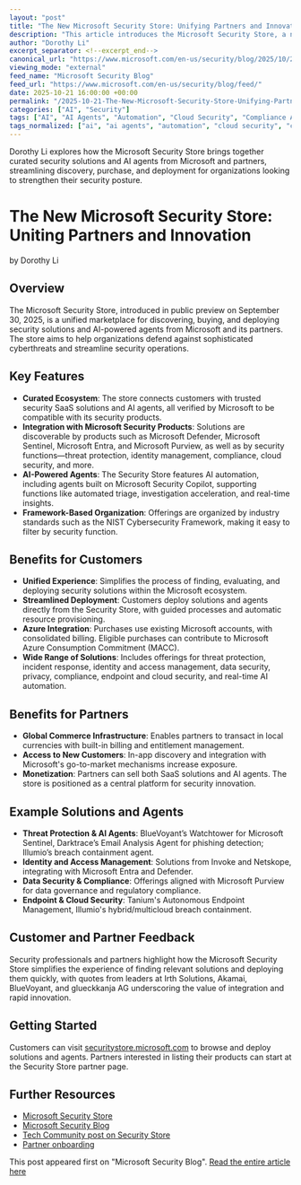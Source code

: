 ```yaml
---
layout: "post"
title: "The New Microsoft Security Store: Unifying Partners and Innovation for Stronger Security"
description: "This article introduces the Microsoft Security Store, a newly launched unified marketplace where organizations can discover, purchase, and deploy trusted security solutions and AI-powered agents verified to work with Microsoft Security products. The store features offerings from Microsoft and leading partners, covering threat protection, identity management, compliance, AI-driven security automation, and more. Both customers and partners benefit from streamlined discovery, deployment, and monetization within a single, security-centric experience integrated with Microsoft Azure billing and ecosystem."
author: "Dorothy Li"
excerpt_separator: <!--excerpt_end-->
canonical_url: "https://www.microsoft.com/en-us/security/blog/2025/10/21/the-new-microsoft-security-store-unites-partners-and-innovation/"
viewing_mode: "external"
feed_name: "Microsoft Security Blog"
feed_url: "https://www.microsoft.com/en-us/security/blog/feed/"
date: 2025-10-21 16:00:00 +00:00
permalink: "/2025-10-21-The-New-Microsoft-Security-Store-Unifying-Partners-and-Innovation-for-Stronger-Security.html"
categories: ["AI", "Security"]
tags: ["AI", "AI Agents", "Automation", "Cloud Security", "Compliance Automation", "Endpoint Security", "Identity Management", "Microsoft Defender", "Microsoft Entra", "Microsoft Purview", "Microsoft Security Store", "Microsoft Sentinel", "News", "SaaS Solutions", "Security", "Security Copilot", "Security Marketplace", "Threat Protection", "Zero Trust"]
tags_normalized: ["ai", "ai agents", "automation", "cloud security", "compliance automation", "endpoint security", "identity management", "microsoft defender", "microsoft entra", "microsoft purview", "microsoft security store", "microsoft sentinel", "news", "saas solutions", "security", "security copilot", "security marketplace", "threat protection", "zero trust"]
---
```


Dorothy Li explores how the Microsoft Security Store brings together curated security solutions and AI agents from Microsoft and partners, streamlining discovery, purchase, and deployment for organizations looking to strengthen their security posture.<!--excerpt_end-->

# The New Microsoft Security Store: Uniting Partners and Innovation

by Dorothy Li

## Overview

The Microsoft Security Store, introduced in public preview on September 30, 2025, is a unified marketplace for discovering, buying, and deploying security solutions and AI-powered agents from Microsoft and its partners. The store aims to help organizations defend against sophisticated cyberthreats and streamline security operations.

## Key Features

- **Curated Ecosystem**: The store connects customers with trusted security SaaS solutions and AI agents, all verified by Microsoft to be compatible with its security products.
- **Integration with Microsoft Security Products**: Solutions are discoverable by products such as Microsoft Defender, Microsoft Sentinel, Microsoft Entra, and Microsoft Purview, as well as by security functions—threat protection, identity management, compliance, cloud security, and more.
- **AI-Powered Agents**: The Security Store features AI automation, including agents built on Microsoft Security Copilot, supporting functions like automated triage, investigation acceleration, and real-time insights.
- **Framework-Based Organization**: Offerings are organized by industry standards such as the NIST Cybersecurity Framework, making it easy to filter by security function.

## Benefits for Customers

- **Unified Experience**: Simplifies the process of finding, evaluating, and deploying security solutions within the Microsoft ecosystem.
- **Streamlined Deployment**: Customers deploy solutions and agents directly from the Security Store, with guided processes and automatic resource provisioning.
- **Azure Integration**: Purchases use existing Microsoft accounts, with consolidated billing. Eligible purchases can contribute to Microsoft Azure Consumption Commitment (MACC).
- **Wide Range of Solutions**: Includes offerings for threat protection, incident response, identity and access management, data security, privacy, compliance, endpoint and cloud security, and real-time AI automation.

## Benefits for Partners

- **Global Commerce Infrastructure**: Enables partners to transact in local currencies with built-in billing and entitlement management.
- **Access to New Customers**: In-app discovery and integration with Microsoft's go-to-market mechanisms increase exposure.
- **Monetization**: Partners can sell both SaaS solutions and AI agents. The store is positioned as a central platform for security innovation.

## Example Solutions and Agents

- **Threat Protection & AI Agents**: BlueVoyant’s Watchtower for Microsoft Sentinel, Darktrace’s Email Analysis Agent for phishing detection; Illumio’s breach containment agent.
- **Identity and Access Management**: Solutions from Invoke and Netskope, integrating with Microsoft Entra and Defender.
- **Data Security & Compliance**: Offerings aligned with Microsoft Purview for data governance and regulatory compliance.
- **Endpoint & Cloud Security**: Tanium's Autonomous Endpoint Management, Illumio's hybrid/multicloud breach containment.

## Customer and Partner Feedback

Security professionals and partners highlight how the Microsoft Security Store simplifies the experience of finding relevant solutions and deploying them quickly, with quotes from leaders at Irth Solutions, Akamai, BlueVoyant, and glueckkanja AG underscoring the value of integration and rapid innovation.

## Getting Started

Customers can visit [securitystore.microsoft.com](https://securitystore.microsoft.com) to browse and deploy solutions and agents. Partners interested in listing their products can start at the Security Store partner page.

## Further Resources

- [Microsoft Security Store](https://securitystore.microsoft.com)
- [Microsoft Security Blog](https://www.microsoft.com/security/blog)
- [Tech Community post on Security Store](https://techcommunity.microsoft.com/blog/microsoft-security-blog/introducing-microsoft-security-store/4456417)
- [Partner onboarding](https://securitystore.microsoft.com/partners)

This post appeared first on "Microsoft Security Blog". [Read the entire article here](https://www.microsoft.com/en-us/security/blog/2025/10/21/the-new-microsoft-security-store-unites-partners-and-innovation/)
